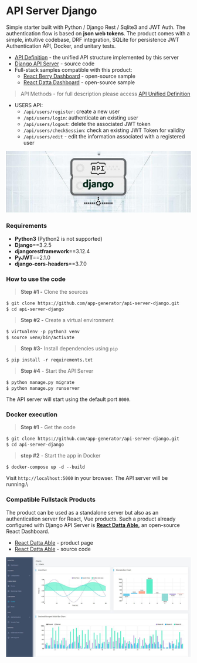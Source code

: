 # API Server Django

Simple starter built with Python / Django Rest / Sqlite3 and JWT Auth. The authentication flow is based on **json web tokens**. The product comes with a simple, intuitive codebase, DRF integration, SQLite for persistence JWT Authentication API, Docker, and unitary tests.

* [API Definition](api-unified-definition.md) - the unified API structure implemented by this server
* [Django API Server](https://github.com/app-generator/api-server-django) - source code
* Full-stack samples compatible with this product:
  * [React Berry Dashboard](https://github.com/app-generator/react-berry-admin-template) - open-source sample
  * [React Datta Dashboard](https://github.com/app-generator/react-datta-able-dashboard) - open-source sample

> API Methods - for full description please access [API Unified Definition](api-unified-definition.md)

* USERS API:
  * `/api/users/register`: create a new user
  * `/api/users/login`: authenticate an existing user
  * `/api/users/logout`: delete the associated JWT token
  * `/api/users/checkSession`: check an existing JWT Token for validity
  * `/api/users/edit` - edit the information associated with a registered user&#x20;

![Django API Server - Open-source Product.](../../_media/assets/api-cover-django-xs.jpg)

### Requirements

* **Python3** (Python2 is not supported)&#x20;
* **Django**==3.2.5
* **djangorestframework**==3.12.4
* **PyJWT**==2.1.0
* **django-cors-headers**==3.7.0&#x20;

### How to use the code

> **Step #1 -** Clone the sources

```
$ git clone https://github.com/app-generator/api-server-django.git
$ cd api-server-django
```

> **Step #2 -** Create a virtual environment

```
$ virtualenv -p python3 venv
$ source venv/bin/activate
```

> **Step #3-** Install dependencies using `pip`

```
$ pip install -r requirements.txt
```

> **Step #4** - Start the API Server

```
$ python manage.py migrate
$ python manage.py runserver
```

The API server will start using the default port `8000`.

### **Docker execution**

> **Step #1** - Get the code

```
$ git clone https://github.com/app-generator/api-server-django.git
$ cd api-server-django
```

> **step #2** - Start the app in Docker

```
$ docker-compose up -d --build
```

Visit `http://localhost:5000` in your browser. The API server will be running.\


### Compatible Fullstack Products

The product can be used as a standalone server but also as an authentication server for React, Vue products. Such a product already configured with Django API Server is [**React Datta Able**](https://appseed.us/product/react-node-js-datta-able)**,** an open-source React Dashboard.

* [React Datta Able](https://appseed.us/product/react-node-js-datta-able) - product page
* [React Datta Able](https://github.com/app-generator/react-datta-able-dashboard) - source code

![React Datta Able - Open-Source Dashboard](../../_media/assets/react-datta-able-cover.jpg)


